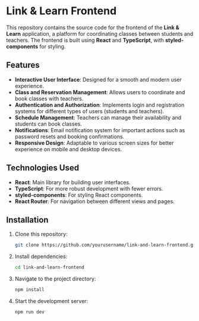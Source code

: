 # Link & Learn Frontend

This repository contains the source code for the frontend of the **Link & Learn** application, a platform for coordinating classes between students and teachers. The frontend is built using **React** and **TypeScript**, with **styled-components** for styling.

## Features

- **Interactive User Interface**: Designed for a smooth and modern user experience.
- **Class and Reservation Management**: Allows users to coordinate and book classes with teachers.
- **Authentication and Authorization**: Implements login and registration systems for different types of users (students and teachers).
- **Schedule Management**: Teachers can manage their availability and students can book classes.
- **Notifications**: Email notification system for important actions such as password resets and booking confirmations.
- **Responsive Design**: Adaptable to various screen sizes for better experience on mobile and desktop devices.

## Technologies Used

- **React**: Main library for building user interfaces.
- **TypeScript**: For more robust development with fewer errors.
- **styled-components**: For styling React components.
- **React Router**: For navigation between different views and pages.

## Installation

1. Clone this repository:
   ```bash
   git clone https://github.com/yourusername/link-and-learn-frontend.git

2. Install dependencies:
   ```bash
   cd link-and-learn-frontend

3. Navigate to the project directory:
   ```bash
   npm install

4. Start the development server:
   ```bash
   npm run dev

